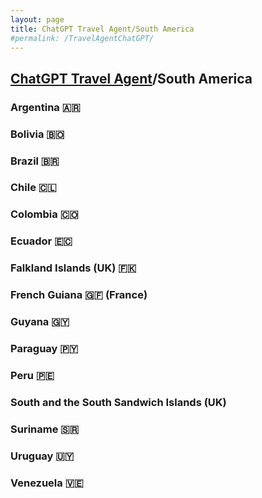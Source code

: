 ```yaml
---
layout: page
title: ChatGPT Travel Agent/South America 
#permalink: /TravelAgentChatGPT/
---
```

## [ChatGPT Travel Agent](https://chat.openai.com/)/South America 
### Argentina 🇦🇷 
### Bolivia 🇧🇴 
### Brazil 🇧🇷 
### Chile 🇨🇱 
### Colombia 🇨🇴 
### Ecuador 🇪🇨 
### Falkland Islands (UK) 🇫🇰 
### French Guiana 🇬🇫 (France)
### Guyana 🇬🇾 
### Paraguay 🇵🇾 
### Peru 🇵🇪 
### South and the South Sandwich Islands (UK)
### Suriname 🇸🇷 
### Uruguay 🇺🇾 
### Venezuela 🇻🇪 
